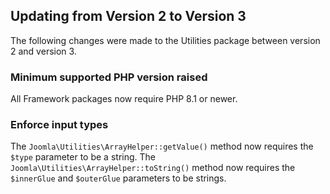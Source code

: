 ## Updating from Version 2 to Version 3

The following changes were made to the Utilities package between version 2 and version 3.

### Minimum supported PHP version raised

All Framework packages now require PHP 8.1 or newer.

### Enforce input types

The `Joomla\Utilities\ArrayHelper::getValue()` method now requires the `$type` parameter to be a string.
The `Joomla\Utilities\ArrayHelper::toString()` method now requires the `$innerGlue` and `$outerGlue` parameters to be strings.
